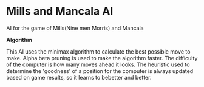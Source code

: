 # Mills and Mancala AI
AI for the game of Mills(Nine men Morris) and Mancala

**Algorithm**

This AI uses the minimax algorithm to calculate the best possible move to make. 
Alpha beta pruning is used to make the algorithm faster.
The difficulty of the computer is how many moves ahead it looks. 
The heuristic used to determine the 'goodness' of a position for the computer is always updated based on game results, so it learns to bebetter and better.
